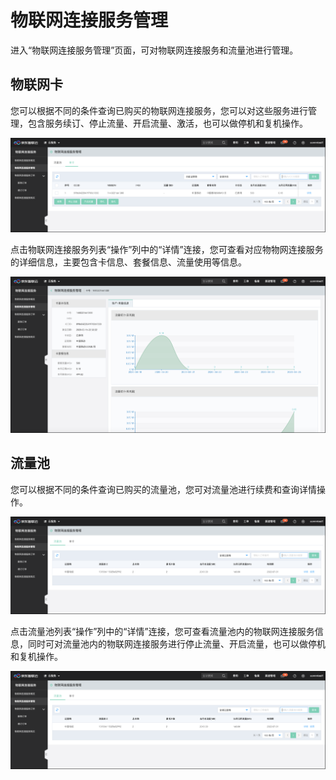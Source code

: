 
# 物联网连接服务管理

进入“物联网连接服务管理”页面，可对物联网连接服务和流量池进行管理。

## 物联网卡

您可以根据不同的条件查询已购买的物联网连接服务，您可以对这些服务进行管理，包含服务续订、停止流量、开启流量、激活，也可以做停机和复机操作。

![物联网连接服务](../../../../image/Query-Card-Service/0426-dk1.png)


点击物联网连接服务列表“操作”列中的“详情”连接，您可查看对应物物网连接服务的详细信息，主要包含卡信息、套餐信息、流量使用等信息。

![物联网连接服务](../../../../image/Query-Card-Service/0426-dk2.png)

## 流量池

您可以根据不同的条件查询已购买的流量池，您可对流量池进行续费和查询详情操作。

![流量池](../../../../image/Query-Card-Service/0426-llc1.png)


点击流量池列表“操作”列中的“详情”连接，您可查看流量池内的物联网连接服务信息，同时可对流量池内的物联网连接服务进行停止流量、开启流量，也可以做停机和复机操作。

![物联网连接服务](../../../../image/Query-Card-Service/0426-llc1.png)

